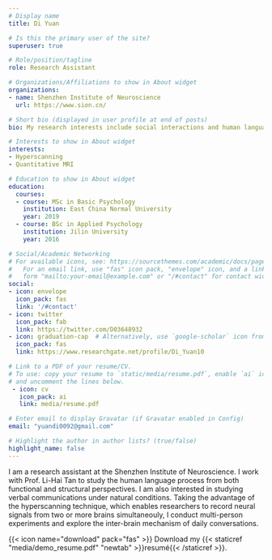 ```yaml
---
# Display name
title: Di Yuan

# Is this the primary user of the site?
superuser: true

# Role/position/tagline
role: Research Assistant

# Organizations/Affiliations to show in About widget
organizations:
- name: Shenzhen Institute of Neuroscience
  url: https://www.sion.cn/

# Short bio (displayed in user profile at end of posts)
bio: My research interests include social interactions and human language processing.

# Interests to show in About widget
interests:
- Hyperscanning
- Quantitative MRI

# Education to show in About widget
education:
  courses:
  - course: MSc in Basic Psychology
    institution: East China Normal University
    year: 2019
  - course: BSc in Applied Psychology
    institution: Jilin University
    year: 2016

# Social/Academic Networking
# For available icons, see: https://sourcethemes.com/academic/docs/page-builder/#icons
#   For an email link, use "fas" icon pack, "envelope" icon, and a link in the
#   form "mailto:your-email@example.com" or "/#contact" for contact widget.
social:
- icon: envelope
  icon_pack: fas
  link: '/#contact'
- icon: twitter
  icon_pack: fab
  link: https://twitter.com/D03648932
- icon: graduation-cap  # Alternatively, use `google-scholar` icon from `ai` icon pack
  icon_pack: fas
  link: https://www.researchgate.net/profile/Di_Yuan10

# Link to a PDF of your resume/CV.
# To use: copy your resume to `static/media/resume.pdf`, enable `ai` icons in `params.toml`, 
# and uncomment the lines below.
 - icon: cv
   icon_pack: ai
   link: media/resume.pdf

# Enter email to display Gravatar (if Gravatar enabled in Config)
email: "yuandi0092@gmail.com"

# Highlight the author in author lists? (true/false)
highlight_name: false
---
```


I am a research assistant at the Shenzhen Institute of Neuroscience. I work with Prof. Li-Hai Tan to study the human language process from both functional and structural perspectives. I am also interested in studying verbal communications under natural conditions. Taking the advantage of the hyperscanning technique, which enables researchers to record neural signals from two or more brains simultaneouly, I conduct multi-person experiments and explore the inter-brain mechanism of daily conversations.

{{< icon name="download" pack="fas" >}} Download my {{< staticref "media/demo_resume.pdf" "newtab" >}}resumé{{< /staticref >}}.

